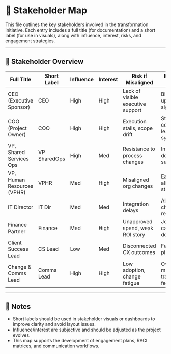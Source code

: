 # 📍 Stakeholder Map

This file outlines the key stakeholders involved in the transformation initiative. Each entry includes a full title (for documentation) and a short label (for use in visuals), along with influence, interest, risks, and engagement strategies.

---

## 🧠 Stakeholder Overview

| Full Title                     | Short Label   | Influence | Interest | Risk if Misaligned                | Engagement Strategy                   |
|-------------------------------|---------------|-----------|----------|-----------------------------------|----------------------------------------|
| CEO (Executive Sponsor)       | CEO           | High      | High     | Lack of visible executive support | Bi-weekly updates, direct sign-offs    |
| COO (Project Owner)           | COO           | High      | High     | Execution stalls, scope drift     | Steering committee lead, daily sync    |
| VP, Shared Services Ops       | VP SharedOps  | High      | Med      | Resistance to process changes     | Involve in design sessions             |
| VP, Human Resources (VPHR)    | VPHR          | Med       | High     | Misaligned org changes            | Early alignment on structure/talent    |
| IT Director                   | IT Dir        | Med       | Med      | Integration delays                | Align on tool choices, sprint reviews  |
| Finance Partner               | Finance       | Med       | High     | Unapproved spend, weak ROI story  | Joint business case development        |
| Client Success Lead           | CS Lead       | Low       | Med      | Disconnected CX outcomes          | Feedback loop, pilot validation        |
| Change & Comms Lead           | Comms Lead    | High      | High     | Low adoption, change fatigue      | Owns messaging, training, feedback     |

---

## 🔎 Notes

- Short labels should be used in stakeholder visuals or dashboards to improve clarity and avoid layout issues.
- Influence/interest are subjective and should be adjusted as the project evolves.
- This map supports the development of engagement plans, RACI matrices, and communication workflows.

